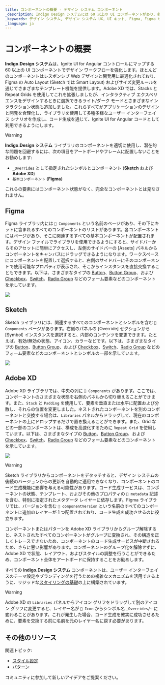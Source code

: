 ```yaml
---
title: コンポーネントの概要 - デザイン システム コンポーネント
_description: Indigo Design システムには 60 以上の UI コンポーネントがあり、多数のプリセット、状態、精巧なスタイル設定機能が組み込まれています。
_keywords: デザイン システム, デザイン システム UX, UI キット, Figma, Figma to Angular, Figma からコードをエクスポート, Figma to HTML, Figma UI キット, Sketch, Ignite UI for Angular, Sketch to Angular, Angular, Angular デザイン システム, Sketch からコードをエクスポート, Angular 用のデザイン キット, Sketch HTML, Sketch to HTML, Sketch UI キット, Adobe XD, Adobe XD to Angular, Adobe XD からコードをエクスポート, Adobe XD to HTML, Adobe XD UI キット
_language: ja
---
```


# コンポーネントの概要

**Indigo.Design システム**は、Ignite UI for Angular コントロールにマップする 60 以上の UI コンポーネントでデザイン ワークフローを強化します。ほとんどのコンポーネントはレスポンシブ Web デザインと開発用に最適化されており、Figma の Auto Layout (Sketch では Smart Layout) およびサイズ変更ルールを通じてさまざまなテンプレート機能を提供します。Adobe XD では、Stacks と Repeat Grids を使用してこれを拡張しましたが、インタラクティブ エクスペリエンスをデザインするときに選択できるライト/ダーク モードとさまざまなインタラクション状態も追加しました。これらすべてがアプリケーションのデザインと開発を合理化し、ライブラリを使用して多種多様なユーザー インターフェイス シナリオを作成し、コード生成を通じて、Ignite UI for Angular コードとして利用できるようにします。

> [!WARNING]
> **Indigo.Design システム** ライブラリのコンポーネントを適切に使用し、潜在的な問題を回避するには、次の項目をアートボードやフレームに配置しないことをお勧めします:
> - `_Overrides` として指定されたシンボルとコンポーネント (**Sketch** および **Adobe XD**)
> - `基本コンポーネント` (**Figma**)
>
> これらの要素にはコンポーネント状態がなく、完全なコンポーネントとは見なされません。
## Figma

Figma ライブラリ内には `🧩 Components` という名前のページがあり、その下にキットに含まれるすべてのコンポーネントのリストがあります。各コンポーネントにはページがあり、そこに関連するすべての基本コンポーネントが配置されます。デザイン ファイルでライブラリを使用できるようにすると、サイドバーからそのアセットに簡単にアクセスし、左側のサイドバーの [Assets] パネルからコンポーネントをキャンバスにドラッグできるようになります。ワークスペースにコンポーネントを配置して選択すると、右側のサイドバーにそのコンポーネントで使用可能なプロパティが表示され、そこからインスタンスを直接交換することもできます。以下は、さまざまなタイプの [Button](button.md)、[Button Group](button-group.md)、および [Checkbox](checkbox.md)、[Switch](switch.md)、[Radio Group](radio-group.md) などのフォーム要素などのコンポーネントを示しています。

<img class="responsive-img" src="../images/components-page-figma.png" srcset="../images/components-page-figma@2x.png 2x" />

## Sketch

Sketch ライブラリには、関連するすべてのコンポーネントとシンボルを含む `🧩 Components` ページがあります。右側のパネルの [Override] セクションから [Symbol] インスタンスを選択すると、内部のコンテンツを変更できます。たとえば、有効/無効の状態、アイコン、カラーなどです。以下は、さまざまなタイプの [Button](button.md)、[Button Group](button-group.md)、および [Checkbox](checkbox.md)、[Switch](switch.md)、[Radio Group](radio-group.md) などのフォーム要素などのコンポーネントとシンボルの一部を示しています。

<img class="responsive-img" src="../images/components-page-sketch.png" srcset="../images/components-page-sketch@2x.png 2x" />

## Adobe XD

Adobe XD ライブラリでは、中央の列に `🧩 Components` があります。ここでは、コンポーネントのさまざまな状態を右側のパネルから切り替えることができます。また、`Stack` と `Padding` を使用して、要素を垂直または水平に配置および分散し、それらの位置を変更しました。ネストされたコンポーネントを別のコンポーネントと交換する場合は、`Libraries` パネルからドラッグして、現在のコンポーネントの上にドロップするだけで置き換えることができます。また、Grid などの一部のコンポーネントは、構成を高速化するために `Repeat Grid` を使用しています。以下は、さまざまなタイプの [Button](button.md)、[Button Group](button-group.md)、および [Checkbox](checkbox.md)、[Switch](switch.md)、[Radio Group](radio-group.md) などのフォーム要素などのコンポーネントを示しています。

<img class="responsive-img" src="../images/components-page-xd.png" srcset="../images/components-page-xd@2x.png 2x" />

> [!WARNING]
> Sketch ライブラリからコンポーネントをデタッチすると、デザイン システムの後続のバージョンからの更新を自動的に適用できなくなり、コンポーネントのコード生成機能に影響を与える可能性があります。コード生成サービスは、コンポーネントの状態、テンプレート、およびその他のプロパティの `🚫 metadata` 記述を含む、特別に指定されたメタデータ レイヤーに依存します。Figma ライブラリでは、バージョンを含む `🚫 componentVersion` という名前のすべてのコンポーネントに追加のレイヤーが 1 つ配置されており、コード生成を成功させるのに役立ちます。
>
> コンポーネントまたはパターンを Adobe XD ライブラリからグループ解除すると、ネストされたすべてのコンポーネントがグループに変換され、その構造を正しくトレースできないため、コンポーネントのコード生成サービスが中断されるため、さらに悪い影響があります。コンポーネントのグループ化を解除せずに、Adobe XD で状態、レイアウト、およびスタイルの調整を行うことができるため、コンポーネント全体をアートボードに保持することをお勧めします。

すべての **Indigo.Design システム** コンポーネントは、ユーザー インターフェイスのテーマ設定やブランディングを行うための複雑なメカニズムを活用できるように、リジッドな[スタイリングの基礎](../style/styling-overview.md)の上に構築されています。

> [!WARNING]
> Adobe XD の `Libraries` パネルからアイコン グリフをドラッグして別のアイコン グリフに変更すると、レイヤー名が `🔣 Icon` からシンボル名 `_Overrides/~` に変わることがあります。これが発生した場合、コード生成を確実に成功させるために、要素を交換する前に名前を元のレイヤー名に戻す必要があります。

## その他のリソース

関連トピック:

- [スタイル設定](../style/styling-overview.md)
- [パターン](../patterns/patterns-overview.md)
  <div class="divider--half"></div>

コミュニティに参加して新しいアイデアをご提案ください。
